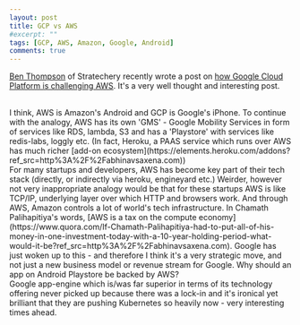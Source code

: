 ```yaml
---
layout: post
title: GCP vs AWS
#excerpt: ""
tags: [GCP, AWS, Amazon, Google, Android]
comments: true
---
```

[Ben Thompson](https://twitter.com/benthompson?ref_src=https%3A%2F%2Fabhinavsaxena.com) of Stratechery recently wrote a post on [how Google Cloud Platform is challenging AWS](https://stratechery.com/2016/how-google-cloud-platform-is-challenging-aws/?ref_src=http%3A%2F%2Fabhinavsaxena.com). It's a very well thought and interesting post.

<br />
I think, AWS is Amazon's Android and GCP is Google's iPhone. To continue with the analogy, AWS has its own 'GMS' - Google Mobility Services in form of services like RDS, lambda, S3 and has a 'Playstore'  with services like redis-labs, loggly etc. (In fact, Heroku, a PAAS service which runs over AWS has much richer [add-on ecosystem](https://elements.heroku.com/addons?ref_src=http%3A%2F%2Fabhinavsaxena.com))

<br />
For many startups and developers, AWS has become key part of their tech stack (directly, or indirectly via heroku, engineyard etc.) Weirder, however not very inappropriate analogy would be that for these startups AWS is like TCP/IP, underlying layer over which HTTP and browsers work. And through AWS, Amazon controls a lot of world's tech infrastructure. In Chamath Palihapitiya's words, [AWS is a tax on the compute economy](https://www.quora.com/If-Chamath-Palihapitiya-had-to-put-all-of-his-money-in-one-investment-today-with-a-10-year-holding-period-what-would-it-be?ref_src=http%3A%2F%2Fabhinavsaxena.com). Google has just woken up to this - and therefore I think it's a very strategic move, and not just a new business model or revenue stream for Google. Why should an app on Android Playstore be backed by AWS?

<br />
Google app-engine which is/was far superior in terms of its technology offering never picked up because there was a lock-in and it's ironical yet brilliant that they are pushing Kubernetes so heavily now - very interesting times ahead.
